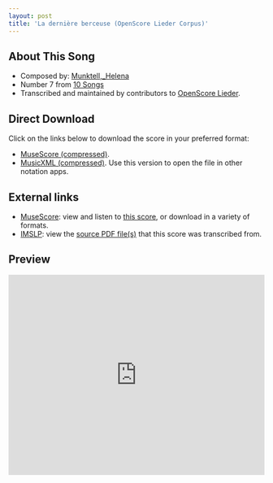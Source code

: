 ```yaml
---
layout: post
title: 'La dernière berceuse (OpenScore Lieder Corpus)'
---
```


## About This Song

- Composed by: [Munktell,_Helena](https://fourscoreandmore.org/openscore/lieder/Munktell,_Helena)
- Number 7 from [10 Songs](https://fourscoreandmore.org/openscore/lieder/Munktell,_Helena/10_Songs)
- Transcribed and maintained by contributors to [OpenScore Lieder].

[OpenScore Lieder]: https://musescore.com/openscore-lieder-corpus

## Direct Download

Click on the links below to download the score in your preferred format:
- [MuseScore (compressed)](https://github.com/openscore/lieder/blob/main/scores/Munktell,_Helena/10_Songs/07_La_dernière_berceuse/lc6655859.mscz?raw=true).
- [MusicXML (compressed)](https://github.com/openscore/lieder/blob/main/scores/Munktell,_Helena/10_Songs/07_La_dernière_berceuse/lc6655859.mxl?raw=true). Use this version to open the file in other notation apps.

## External links

- [MuseScore]: view and listen to [this score][MuseScore], or download in a variety of formats.
- [IMSLP]: view the [source PDF file(s)][IMSLP] that this score was transcribed from.

[MuseScore]: https://musescore.com/score/6655859
[IMSLP]: https://imslp.org/wiki/Special:ReverseLookup/434307

## Preview

<iframe width="100%" height="394" src="https://musescore.com/openscore-lieder-corpus/scores/6655859/embed" frameborder="0" allowfullscreen allow="autoplay; fullscreen"></iframe>
